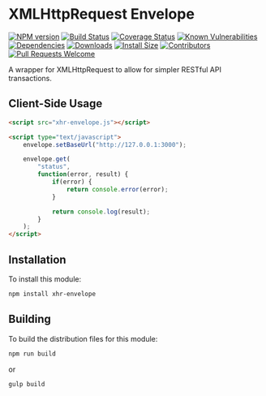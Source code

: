 # XMLHttpRequest Envelope

[![NPM version][npm-version-image]][npm-url]
[![Build Status][build-status-image]][build-status-url]
[![Coverage Status][coverage-image]][coverage-url]
[![Known Vulnerabilities][vulnerabilities-image]][vulnerabilities-url]
[![Dependencies][dependencies-image]][dependencies-url]
[![Downloads][npm-downloads-image]][npm-url]
[![Install Size][install-size-image]][install-size-url]
[![Contributors][contributors-image]][contributors-url]
[![Pull Requests Welcome][pull-requests-image]][pull-requests-url]

A wrapper for XMLHttpRequest to allow for simpler RESTful API transactions.

## Client-Side Usage

```html
<script src="xhr-envelope.js"></script>

<script type="text/javascript">
	envelope.setBaseUrl("http://127.0.0.1:3000");

	envelope.get(
		"status",
		function(error, result) {
			if(error) {
				return console.error(error);
			}

			return console.log(result);
		}
	);
</script>
```

## Installation

To install this module:
```bash
npm install xhr-envelope
```

## Building

To build the distribution files for this module:
```bash
npm run build
```
or
```bash
gulp build
```

[npm-url]: https://www.npmjs.com/package/xhr-envelope
[npm-version-image]: https://img.shields.io/npm/v/xhr-envelope.svg
[npm-downloads-image]: http://img.shields.io/npm/dm/xhr-envelope.svg

[build-status-url]: https://travis-ci.org/nitro404/xhr-envelope
[build-status-image]: https://travis-ci.org/nitro404/xhr-envelope.svg?branch=master

[coverage-url]: https://coveralls.io/github/nitro404/xhr-envelope?branch=master
[coverage-image]: https://coveralls.io/repos/github/nitro404/xhr-envelope/badge.svg?branch=master

[vulnerabilities-url]: https://snyk.io/test/github/nitro404/xhr-envelope?targetFile=package.json
[vulnerabilities-image]: https://snyk.io/test/github/nitro404/xhr-envelope/badge.svg?targetFile=package.json

[dependencies-url]: https://david-dm.org/nitro404/xhr-envelope
[dependencies-image]: https://img.shields.io/david/nitro404/xhr-envelope.svg

[install-size-url]: https://packagephobia.now.sh/result?p=xhr-envelope
[install-size-image]: https://badgen.net/packagephobia/install/xhr-envelope

[contributors-url]: https://github.com/nitro404/xhr-envelope/graphs/contributors
[contributors-image]: https://img.shields.io/github/contributors/nitro404/xhr-envelope.svg

[pull-requests-url]: https://github.com/nitro404/xhr-envelope/pulls
[pull-requests-image]: https://img.shields.io/badge/PRs-welcome-brightgreen.svg
